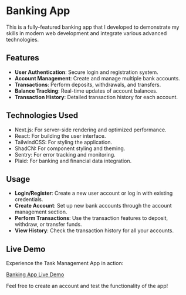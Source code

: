 # Banking App

This is a fully-featured banking app that I developed to demonstrate my skills in modern web development and integrate various advanced technologies.


## Features

- **User Authentication**: Secure login and registration system.
- **Account Management**: Create and manage multiple bank accounts.
- **Transactions**: Perform deposits, withdrawals, and transfers.
- **Balance Tracking**: Real-time updates of account balances.
- **Transaction History**: Detailed transaction history for each account.


## Technologies Used

- Next.js: For server-side rendering and optimized performance.
- React: For building the user interface.
- TailwindCSS: For styling the application.
- ShadCN: For component styling and theming.
- Sentry: For error tracking and monitoring.    
- Plaid: For banking and financial data integration.

## Usage

- **Login/Register**: Create a new user account or log in with existing credentials.
- **Create Account**: Set up new bank accounts through the account management section.
- **Perform Transactions**: Use the transaction features to deposit, withdraw, or transfer funds.
- **View History**: Check the transaction history for all your accounts.

## Live Demo

Experience the Task Management App in action:

[Banking App Live Demo](https://banking-vert-xi.vercel.app/)

Feel free to create an account and test the functionality of the app!
